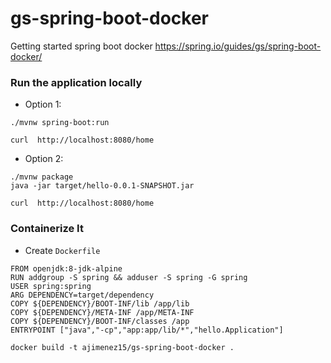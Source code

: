 # gs-spring-boot-docker
Getting started spring boot docker
https://spring.io/guides/gs/spring-boot-docker/

### Run the application locally
- Option 1:
```shell
./mvnw spring-boot:run

curl  http://localhost:8080/home
```
- Option 2:
```shell
./mvnw package
java -jar target/hello-0.0.1-SNAPSHOT.jar

curl  http://localhost:8080/home
```

### Containerize It
- Create `Dockerfile`
```shell
FROM openjdk:8-jdk-alpine
RUN addgroup -S spring && adduser -S spring -G spring
USER spring:spring
ARG DEPENDENCY=target/dependency
COPY ${DEPENDENCY}/BOOT-INF/lib /app/lib
COPY ${DEPENDENCY}/META-INF /app/META-INF
COPY ${DEPENDENCY}/BOOT-INF/classes /app
ENTRYPOINT ["java","-cp","app:app/lib/*","hello.Application"]
```
```shell
docker build -t ajimenez15/gs-spring-boot-docker .
```
